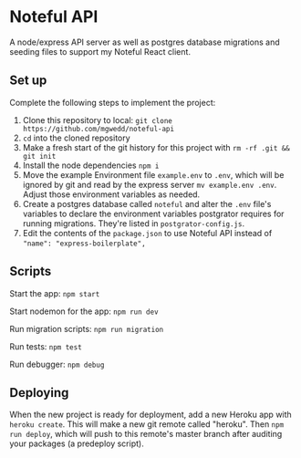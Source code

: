# Noteful API
A node/express API server as well as postgres database migrations and seeding files to support my Noteful React client. 

## Set up

Complete the following steps to implement the project:

1. Clone this repository to local: `git clone https://github.com/mgwedd/noteful-api`
2. `cd` into the cloned repository
3. Make a fresh start of the git history for this project with `rm -rf .git && git init`
4. Install the node dependencies `npm i`
5. Move the example Environment file `example.env` to `.env`, which will be ignored by git and read by the express server `mv example.env .env`. Adjust those environment variables as needed.
6. Create a postgres database called `noteful` and alter the `.env` file's variables to declare the environment variables postgrator requires for running migrations. They're listed in `postgrator-config.js`. 
7. Edit the contents of the `package.json` to use Noteful API instead of `"name": "express-boilerplate",`

## Scripts

Start the app: `npm start`

Start nodemon for the app: `npm run dev`

Run migration scripts: `npm run migration`

Run tests: `npm test`

Run debugger: `npm debug`

## Deploying

When the new project is ready for deployment, add a new Heroku app with `heroku create`. This will make a new git remote called "heroku". Then `npm run deploy`, which will push to this remote's master branch after auditing your packages (a predeploy script).
